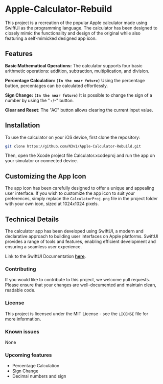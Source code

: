 # Apple-Calculator-Rebuild
This project is a recreation of the popular Apple calculator made using SwiftUI as the programming language. The calculator has been designed to closely mimic the functionality and design of the original while also featuring a self-mimicked designed app icon.

## Features
**Basic Mathematical Operations:** The calculator supports four basic arithmetic operations: addition, subtraction, multiplication, and division.

**Percentage Calculation: `(In the near future)`** Using the percentage button, percentages can be calculated effortlessly.

**Sign Change: `(In the near future)`** It is possible to change the sign of a number by using the "+/-" button.

**Clear and Reset:** The "AC" button allows clearing the current input value.

## Installation
To use the calculator on your iOS device, first clone the repository:
```bash
git clone https://github.com/N3v1/Apple-Calculator-Rebuild.git
```
Then, open the Xcode project file Calculator.xcodeproj and run the app on your simulator or connected device.

## Customizing the App Icon
The app icon has been carefully designed to offer a unique and appealing user interface. If you wish to customize the app icon to suit your preferences, simply replace the `CalculatorProj.png` file in the project folder with your own icon, sized at 1024x1024 pixels.

## Technical Details
The calculator app has been developed using SwiftUI, a modern and declarative approach to building user interfaces on Apple platforms. SwiftUI provides a range of tools and features, enabling efficient development and ensuring a seamless user experience. 

Link to the SwiftUI Documentation **[here](https://developer.apple.com/xcode/swiftui/)**.

### Contributing
If you would like to contribute to this project, we welcome pull requests. Please ensure that your changes are well-documented and maintain clean, readable code. 

### License
This project is licensed under the MIT License - see the `LICENSE` file for more information.

### Known issues
None


### Upcoming features
- Percentage Calculation
- Sign Change
- Decimal numbers and sign


